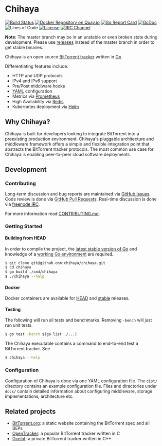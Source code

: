 # Chihaya

[![Build Status](https://github.com/chihaya/chihaya/workflows/CI/badge.svg)](https://github.com/chihaya/chihaya/actions)
[![Docker Repository on Quay.io](https://quay.io/repository/jzelinskie/chihaya/status "Docker Repository on Quay.io")](https://quay.io/repository/jzelinskie/chihaya)
[![Go Report Card](https://goreportcard.com/badge/github.com/chihaya/chihaya)](https://goreportcard.com/report/github.com/chihaya/chihaya)
[![GoDoc](https://godoc.org/github.com/chihaya/chihaya?status.svg)](https://godoc.org/github.com/chihaya/chihaya)
![Lines of Code](https://tokei.rs/b1/github/chihaya/chihaya)
[![License](https://img.shields.io/badge/license-BSD-blue.svg)](https://en.wikipedia.org/wiki/BSD_licenses#2-clause_license_.28.22Simplified_BSD_License.22_or_.22FreeBSD_License.22.29)
[![IRC Channel](https://img.shields.io/badge/freenode-%23chihaya-blue.svg "IRC Channel")](http://webchat.freenode.net/?channels=chihaya)

**Note:** The master branch may be in an unstable or even broken state during development.
Please use [releases] instead of the master branch in order to get stable binaries.

Chihaya is an open source [BitTorrent tracker] written in [Go].

Differentiating features include:

- HTTP and UDP protocols
- IPv4 and IPv6 support
- Pre/Post middlware hooks
- [YAML] configuration
- Metrics via [Prometheus]
- High Availability via [Redis]
- Kubernetes deployment via [Helm]

[releases]: https://github.com/chihaya/chihaya/releases
[BitTorrent tracker]: https://en.wikipedia.org/wiki/BitTorrent_tracker
[Go]: https://golang.org
[YAML]: https://yaml.org
[Prometheus]: https://prometheus.io
[Redis]: https://redis.io
[Helm]: https://helm.sh

## Why Chihaya?

Chihaya is built for developers looking to integrate BitTorrent into a preexisting production environment.
Chihaya's pluggable architecture and middleware framework offers a simple and flexible integration point that abstracts the BitTorrent tracker protocols.
The most common use case for Chihaya is enabling peer-to-peer cloud software deployments.

## Development

### Contributing

Long-term discussion and bug reports are maintained via [GitHub Issues].
Code review is done via [GitHub Pull Requests].
Real-time discussion is done via [freenode IRC].

For more information read [CONTRIBUTING.md].

[GitHub Issues]: https://github.com/chihaya/chihaya/issues
[GitHub Pull Requests]: https://github.com/chihaya/chihaya/pulls
[freenode IRC]: http://webchat.freenode.net/?channels=chihaya
[CONTRIBUTING.md]: https://github.com/chihaya/chihaya/blob/master/CONTRIBUTING.md

### Getting Started

#### Building from HEAD

In order to compile the project, the [latest stable version of Go] and knowledge of a [working Go environment] are required.

```sh
$ git clone git@github.com:chihaya/chihaya.git
$ cd chihaya
$ go build ./cmd/chihaya
$ ./chihaya --help
```

[latest stable version of Go]: https://golang.org/dl
[working Go environment]: https://golang.org/doc/code.html

#### Docker

Docker containers are available for [HEAD] and [stable] releases.

[HEAD]: https://quay.io/jzelinskie/chihaya-git
[stable]: https://quay.io/jzelinskie/chihaya

#### Testing

The following will run all tests and benchmarks.
Removing `-bench` will just run unit tests.

```sh
$ go test -bench $(go list ./...)
```

The Chihaya executable contains a command to end-to-end test a BitTorrent tracker.
See

```sh
$ chihaya --help
``` 

### Configuration

Configuration of Chihaya is done via one YAML configuration file.
The `dist/` directory contains an example configuration file.
Files and directories under `docs/` contain detailed information about configuring middleware, storage implementations, architecture etc.

## Related projects

- [BitTorrent.org](https://github.com/bittorrent/bittorrent.org): a static website containing the BitTorrent spec and all BEPs
- [OpenTracker](http://erdgeist.org/arts/software/opentracker): a popular BitTorrent tracker written in C
- [Ocelot](https://github.com/WhatCD/Ocelot): a private BitTorrent tracker written in C++
